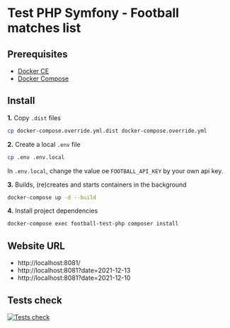# Test PHP Symfony - Football matches list

## Prerequisites

- [Docker CE](https://www.docker.com/community-edition)
- [Docker Compose](https://docs.docker.com/compose/install)


## Install
**1.** Copy `.dist` files

```bash
cp docker-compose.override.yml.dist docker-compose.override.yml
```

**2.** Create a local `.env` file

```bash
cp .env .env.local
```

In `.env.local`, change the value oe `FOOTBALL_API_KEY` by your own api key.

**3.** Builds, (re)creates and starts containers in the background

```bash
docker-compose up -d --build
```

**4.** Install project dependencies

```bash
docker-compose exec football-test-php composer install
```

## Website URL

- http://localhost:8081/
- http://localhost:8081?date=2021-12-13
- http://localhost:8081?date=2021-12-10

## Tests check

[![Tests check](https://github.com/xanaxilovsky/footballtest/actions/workflows/tests-check.yml/badge.svg)](https://github.com/xanaxilovsky/footballtest/actions/workflows/tests-check.yml)